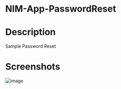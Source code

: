 # NIM-App-PasswordReset

# Description
Sample Password Reset 

    
# Screenshots
![image](https://github.com/Tools4ever-NIM/NIM-App-PasswordReset/assets/24281600/4e495a59-456b-46bf-9a9a-e36f20370435)
